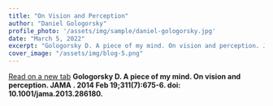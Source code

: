 ```yaml
---
title: "On Vision and Perception"
author: "Daniel Gologorsky"
profile_photo: '/assets/img/sample/daniel-gologorsky.jpg'
date: "March 5, 2022"
excerpt: "Gologorsky D. A piece of my mind. On vision and perception. JAMA . 2014 Feb 19;311(7):675-6. doi: 10.1001/jama.2013.286180."
cover_image: "/assets/img/blog-5.png"
---
```



<object data="/assets/doc/On-Vision-and-Perception.pdf" type="application/pdf"></object>

[Read on a new tab](/assets/doc/On-Vision-and-Perception.pdf)
**Gologorsky D. A piece of my mind. On vision and perception. JAMA . 2014 Feb 19;311(7):675-6. doi: 10.1001/jama.2013.286180.**
